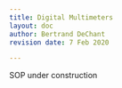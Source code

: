 ```yaml
---
title: Digital Multimeters
layout: doc
author: Bertrand DeChant
revision date: 7 Feb 2020

---
```


SOP under construction
